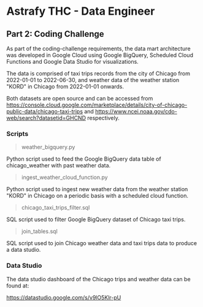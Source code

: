 # Astrafy THC - Data Engineer

## Part 2: Coding Challenge

As part of the coding-challenge requirements, the data mart architecture was developed in Google Cloud using Google BigQuery, Scheduled Cloud Functions and Google Data Studio for visualizations.

The data is comprised of taxi trips records from the city of Chicago from 2022-01-01 to 2022-06-30, and weather data of the weather station "KORD" in Chicago from 2022-01-01 onwards.

Both datasets are open source and can be accessed from https://console.cloud.google.com/marketplace/details/city-of-chicago-public-data/chicago-taxi-trips and https://www.ncei.noaa.gov/cdo-web/search?datasetid=GHCND respectively.

### Scripts

> weather_bigquery.py

Python script used to feed the Google BigQuery data table of chicago_weather with past weather data.

> ingest_weather_cloud_function.py

Python script used to ingest new weather data from the weather station "KORD" in Chicago on a periodic basis with a scheduled cloud function.

> chicago_taxi_trips_filter.sql

SQL script used to filter Google BigQuery dataset of Chicago taxi trips.

> join_tables.sql

SQL script used to join Chicago weather data and taxi trips data to produce a data studio.

### Data Studio

The data studio dashboard of the Chicago trips and weather data can be found at:

https://datastudio.google.com/s/v9lO5Klr-pU
